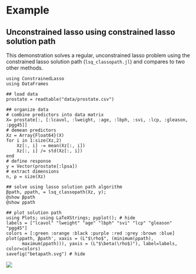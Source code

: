 
# Example 

## Unconstrained lasso using constrained lasso solution path

This demonstration solves a regular, unconstrained lasso problem using
the constrained lasso solution path (`lsq_classopath.jl`) and compares to two other methods.

```@setup lasso
using ConstrainedLasso
using DataFrames
```

```@example 1
## load data
prostate = readtable("data/prostate.csv")

## organize data
# combine predictors into data matrix
X= prostate[:, [:lcavol, :lweight, :age, :lbph, :svi, :lcp, :gleason, :pgg45]]
# demean predictors
Xz = Array{Float64}(X)
for i in 1:size(Xz,2)
    Xz[:, i] -= mean(Xz[:, i])
    Xz[:, i] /= std(Xz[:, i])
end
# define response
y = Vector(prostate[:lpsa])
# extract dimensions
n, p = size(Xz)

## solve using lasso solution path algorithm
βpath, ρpath, = lsq_classopath(Xz, y);
@show βpath
@show ρpath

## plot solution path 
using Plots; using LaTeXStrings; pyplot(); # hide 
labels = ["lcavol" "lweight" "age" "lbph" "svi" "lcp" "gleason" "pgg45"]
colors = [:green :orange :black :purple :red :grey :brown :blue] 
plot(ρpath, βpath', xaxis = (L"$\rho$", (minimum(ρpath),
      maximum(ρpath))), yaxis = (L"$\beta(\rho$)"), label=labels, color=colors)
savefig("betapath.svg") # hide
```
![](betapath.svg)
